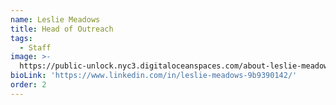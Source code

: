 ```yaml
---
name: Leslie Meadows
title: Head of Outreach
tags:
  - Staff
image: >-
  https://public-unlock.nyc3.digitaloceanspaces.com/about-leslie-meadows-headshot.png
bioLink: 'https://www.linkedin.com/in/leslie-meadows-9b9390142/'
order: 2
---
```


